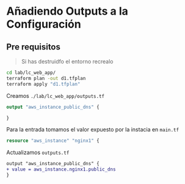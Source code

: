 # Añadiendo Outputs a la Configuración

## Pre requisitos

> Si has destruidfo el entorno recrealo

```bash
cd lab/lc_web_app/
terraform plan -out d1.tfplan
terraform apply "d1.tfplan"
```

Creamos `./lab/lc_web_app/outputs.tf`

```tf
output "aws_instance_public_dns" {

}
```

Para la entrada tomamos el valor expuesto por la instacia en `main.tf`

```tf
resource "aws_instance" "nginx1" {
```

Actualizamos `outputs.tf`

```diff
output "aws_instance_public_dns" {
+ value = aws_instance.nginx1.public_dns
}
```
